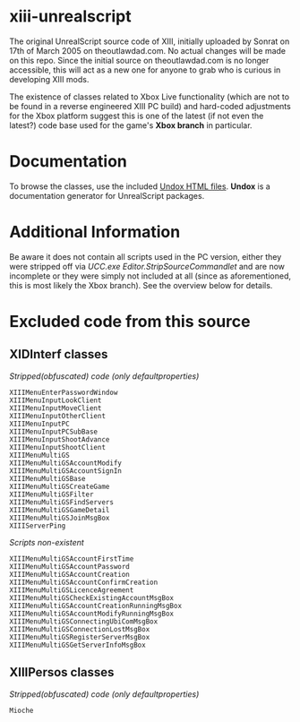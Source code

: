 # xiii-unrealscript
The original UnrealScript source code of XIII, initially uploaded by Sonrat on 17th of March 2005 on theoutlawdad.com. No actual changes will be made on this repo. Since the initial source on theoutlawdad.com is no longer accessible, this will act as a new one for anyone to grab who is curious in developing XIII mods.

The existence of classes related to Xbox Live functionality (which are not to be found in a reverse engineered XIII PC build) and hard-coded adjustments for the Xbox platform suggest this is one of the latest (if not even the latest?) code base used for the game's **Xbox branch** in particular.

# Documentation
To browse the classes, use the included [Undox HTML files](https://artism90.github.io/xiii-unrealscript/). **Undox** is a documentation generator for UnrealScript packages.

# Additional Information
Be aware it does not contain all scripts used in the PC version, either they were stripped off via *UCC.exe Editor.StripSourceCommandlet* and are now incomplete or they were simply not included at all (since as aforementioned, this is most likely the Xbox branch).
See the overview below for details.

# Excluded code from this source
## XIDInterf classes
*Stripped(obfuscated) code (only defaultproperties)*
```
XIIIMenuEnterPasswordWindow
XIIIMenuInputLookClient
XIIIMenuInputMoveClient
XIIIMenuInputOtherClient
XIIIMenuInputPC
XIIIMenuInputPCSubBase
XIIIMenuInputShootAdvance
XIIIMenuInputShootClient
XIIIMenuMultiGS
XIIIMenuMultiGSAccountModify
XIIIMenuMultiGSAccountSignIn
XIIIMenuMultiGSBase
XIIIMenuMultiGSCreateGame
XIIIMenuMultiGSFilter
XIIIMenuMultiGSFindServers
XIIIMenuMultiGSGameDetail
XIIIMenuMultiGSJoinMsgBox
XIIIServerPing
```
*Scripts non-existent*
```
XIIIMenuMultiGSAccountFirstTime
XIIIMenuMultiGSAccountPassword
XIIIMenuMultiGSAccountCreation
XIIIMenuMultiGSAccountConfirmCreation
XIIIMenuMultiGSLicenceAgreement
XIIIMenuMultiGSCheckExistingAccountMsgBox
XIIIMenuMultiGSAccountCreationRunningMsgBox
XIIIMenuMultiGSAccountModifyRunningMsgBox
XIIIMenuMultiGSConnectingUbiComMsgBox
XIIIMenuMultiGSConnectionLostMsgBox
XIIIMenuMultiGSRegisterServerMsgBox
XIIIMenuMultiGSGetServerInfoMsgBox
```
## XIIIPersos classes
*Stripped(obfuscated) code (only defaultproperties)*
```
Mioche
```
